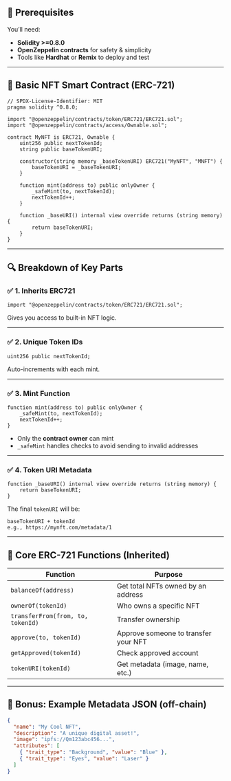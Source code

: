 ## 🧱 Prerequisites
You’ll need:
- **Solidity >=0.8.0**
- **OpenZeppelin contracts** for safety & simplicity
- Tools like **Hardhat** or **Remix** to deploy and test

---

## 📝 Basic NFT Smart Contract (ERC-721)

```solidity
// SPDX-License-Identifier: MIT
pragma solidity ^0.8.0;

import "@openzeppelin/contracts/token/ERC721/ERC721.sol";
import "@openzeppelin/contracts/access/Ownable.sol";

contract MyNFT is ERC721, Ownable {
    uint256 public nextTokenId;
    string public baseTokenURI;

    constructor(string memory _baseTokenURI) ERC721("MyNFT", "MNFT") {
        baseTokenURI = _baseTokenURI;
    }

    function mint(address to) public onlyOwner {
        _safeMint(to, nextTokenId);
        nextTokenId++;
    }

    function _baseURI() internal view override returns (string memory) {
        return baseTokenURI;
    }
}
```

---

## 🔍 Breakdown of Key Parts

### ✅ 1. **Inherits ERC721**
```solidity
import "@openzeppelin/contracts/token/ERC721/ERC721.sol";
```
Gives you access to built-in NFT logic.

---

### ✅ 2. **Unique Token IDs**
```solidity
uint256 public nextTokenId;
```
Auto-increments with each mint.

---

### ✅ 3. **Mint Function**
```solidity
function mint(address to) public onlyOwner {
    _safeMint(to, nextTokenId);
    nextTokenId++;
}
```
- Only the **contract owner** can mint
- `_safeMint` handles checks to avoid sending to invalid addresses

---

### ✅ 4. **Token URI Metadata**
```solidity
function _baseURI() internal view override returns (string memory) {
    return baseTokenURI;
}
```
The final `tokenURI` will be:
```
baseTokenURI + tokenId
e.g., https://mynft.com/metadata/1
```

---

## 🔧 Core ERC-721 Functions (Inherited)

| Function | Purpose |
|----------|---------|
| `balanceOf(address)` | Get total NFTs owned by an address |
| `ownerOf(tokenId)` | Who owns a specific NFT |
| `transferFrom(from, to, tokenId)` | Transfer ownership |
| `approve(to, tokenId)` | Approve someone to transfer your NFT |
| `getApproved(tokenId)` | Check approved account |
| `tokenURI(tokenId)` | Get metadata (image, name, etc.) |

---

## 🧪 Bonus: Example Metadata JSON (off-chain)

```json
{
  "name": "My Cool NFT",
  "description": "A unique digital asset!",
  "image": "ipfs://Qm123abc456...",
  "attributes": [
    { "trait_type": "Background", "value": "Blue" },
    { "trait_type": "Eyes", "value": "Laser" }
  ]
}
```
